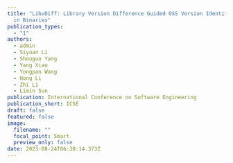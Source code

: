 ```yaml
---
title: "LibvDiff: Library Version Difference Guided OSS Version Identification
  in Binaries"
publication_types:
  - "1"
authors:
  - admin
  - Siyuan Li
  - Shouguo Yang
  - Yang Xiao
  - Yongpan Wang
  - Hong Li
  - Zhi Li
  - Limin Sun
publication: International Conference on Software Engineering
publication_short: ICSE
draft: false
featured: false
image:
  filename: ""
  focal_point: Smart
  preview_only: false
date: 2023-08-24T06:30:14.373Z
---
```

